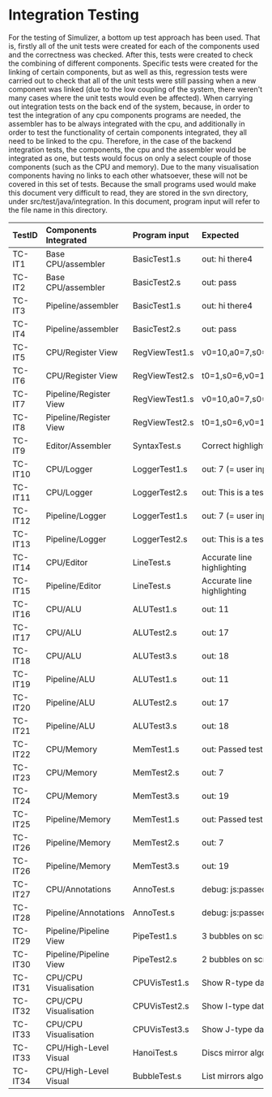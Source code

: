 Integration Testing
===================

For the testing of Simulizer, a bottom up test approach has been used. That is, firstly all of the unit tests were created for each of the components used and the correctness was checked. After this, tests were created to check the combining of different components. Specific tests were created for the linking of certain components, but as well as this, regression tests were carried out to check that all of the unit tests were still passing when a new component was linked (due to the low coupling of the system, there weren't many cases where the unit tests would even be affected). 
When carrying out integration tests on the back end of the system, because, in order to test the integration of any cpu components programs are needed, the assembler has to be always integrated with the cpu, and additionally in order to test the functionality of certain components integrated, they all need to be linked to the cpu. Therefore, in the case of the backend integration tests, the components, the cpu and the assembler would be integrated as one, but tests would focus on only a select couple of those components (such as the CPU and memory). Due to the many visualisation components having no links to each other whatsoever, these will not be covered in this set of tests. Because the small programs used would make this document very difficult to read, they are stored in the svn directory, under src/test/java/integration. In this document, program input will refer to the file name in this directory.


| TestID | Components Integrated | Program input | Expected                 | Actual                   | Passed (Y/N)| Date passed |
|:-------|:----------------------|:--------------|:-------------------------|:-------------------------|:------------|:------------|
| TC-IT1 |Base CPU/assembler     |BasicTest1.s   |out: hi there4            |out: hi there4            | Y           |14/03/16     |
| TC-IT2 |Base CPU/assembler     |BasicTest2.s   |out: pass                 |out: pass                 | Y           |14/03/16     |
| TC-IT3 |Pipeline/assembler     |BasicTest1.s   |out: hi there4            |out: hi there4            | Y           |14/03/16     |
| TC-IT4 |Pipeline/assembler     |BasicTest2.s   |out: pass                 |out: pass                 | Y           |14/03/16     |
| TC-IT5 |CPU/Register View      |RegViewTest1.s |v0=10,a0=7,s0=9,t4=1      |v0=10,a0=7,s0=9,t4=1      | Y           |14/03/16     |
| TC-IT6 |CPU/Register View      |RegViewTest2.s |t0=1,s0=6,v0=10           |t0=1,s0=6,v0=10           | Y           |14/03/16     |
| TC-IT7 |Pipeline/Register View |RegViewTest1.s |v0=10,a0=7,s0=9,t4=1      |v0=10,a0=7,s0=9,t4=1      | Y           |14/03/16     |
| TC-IT8 |Pipeline/Register View |RegViewTest2.s |t0=1,s0=6,v0=10           |t0=1,s0=6,v0=10           | Y           |14/03/16     |
| TC-IT9 |Editor/Assembler       |SyntaxTest.s   |Correct highlighting      |Correct highlighting      | Y           |14/03/16     |
| TC-IT10|CPU/Logger             |LoggerTest1.s  |out: 7 (= user input)     |out: 7 (= user input)     | Y           |14/03/16     |
| TC-IT11|CPU/Logger             |LoggerTest2.s  |out: This is a test       |out: This is a test       | Y           |14/03/16     |
| TC-IT12|Pipeline/Logger        |LoggerTest1.s  |out: 7 (= user input)     |out: 7 (= user input)     | Y           |14/03/16     |
| TC-IT13|Pipeline/Logger        |LoggerTest2.s  |out: This is a test       |out: This is a test       | Y           |14/03/16     |
| TC-IT14|CPU/Editor             |LineTest.s     |Accurate line highlighting|Accurate line highlighting| Y           |14/03/16     |
| TC-IT15|Pipeline/Editor        |LineTest.s     |Accurate line highlighting|Accurate line highlighting| Y           |14/03/16     |    
| TC-IT16|CPU/ALU                |ALUTest1.s     |out: 11                   |out: 11                   | Y           |14/03/16     |
| TC-IT17|CPU/ALU                |ALUTest2.s     |out: 17                   |out: 17                   | Y           |14/03/16     |
| TC-IT18|CPU/ALU                |ALUTest3.s     |out: 18                   |out: 18                   | Y           |14/03/16     |
| TC-IT19|Pipeline/ALU           |ALUTest1.s     |out: 11                   |out: 11                   | Y           |14/03/16     |
| TC-IT20|Pipeline/ALU           |ALUTest2.s     |out: 17                   |out: 17                   | Y           |14/03/16     |
| TC-IT21|Pipeline/ALU           |ALUTest3.s     |out: 18                   |out: 18                   | Y           |14/03/16     |
| TC-IT22|CPU/Memory             |MemTest1.s     |out: Passed test          |out: Passed test          | Y           |14/03/16     |
| TC-IT23|CPU/Memory             |MemTest2.s     |out: 7                    |out: 7                    | Y           |14/03/16     |
| TC-IT24|CPU/Memory             |MemTest3.s     |out: 19                   |out: 19                   | Y           |14/03/16     |
| TC-IT25|Pipeline/Memory        |MemTest1.s     |out: Passed test          |out: Passed test          | Y           |14/03/16     |
| TC-IT26|Pipeline/Memory        |MemTest2.s     |out: 7                    |out: 7                    | Y           |14/03/16     |
| TC-IT26|Pipeline/Memory        |MemTest3.s     |out: 19                   |out: 19                   | Y           |14/03/16     |
| TC-IT27|CPU/Annotations        |AnnoTest.s     |debug: js:passed          |debug: js:passed          | Y           |14/03/16     |
| TC-IT28|Pipeline/Annotations   |AnnoTest.s     |debug: js:passed          |debug: js:passed          | Y           |14/03/16     |
| TC-IT29|Pipeline/Pipeline View |PipeTest1.s    |3 bubbles on screen       |3 bubbles on screen       | Y           |14/03/16     |
| TC-IT30|Pipeline/Pipeline View |PipeTest2.s    |2 bubbles on screen       |2 bubbles on screen       | Y           |14/03/16     |
| TC-IT31|CPU/CPU Visualisation  |CPUVisTest1.s  |Show R-type datapath      |Show R-type datapath      | Y           |14/03/16     |
| TC-IT32|CPU/CPU Visualisation  |CPUVisTest2.s  |Show I-type datapath      |Show I-type datapath      | Y           |14/03/16     |
| TC-IT33|CPU/CPU Visualisation  |CPUVisTest3.s  |Show J-type datapath      |Show J-type datapath      | Y           |14/03/16     |
| TC-IT33|CPU/High-Level Visual  |HanoiTest.s    |Discs mirror algorithm    |Discs mirror algorithm    | Y           |14/03/16     |
| TC-IT34|CPU/High-Level Visual  |BubbleTest.s   |List mirrors algorithm    |List mirrors algorithm    | Y           |14/03/16     |

